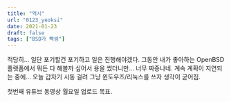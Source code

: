 ```yaml
---
title: "역시"
url: "0123_yeoksi"
date: 2021-01-23
draft: false
tags: ["BSD가 빡셈"]
---
```

적당히... 일단 포기할건 포기하고 일은 진행해야겠다. 그동안 내가 좋아하는 OpenBSD 플랫폼에서 뭐든 다 해볼까 싶어서 용을 썼더니만... 너무 짜증나네. 계속 계획이 지연되는 중에... 오늘 갑자기 시동 걸려 그냥 윈도우즈/리눅스를 쓰자 생각이 굳어짐.

첫번째 유튜브 동영상 월요일 업로드 목표.
